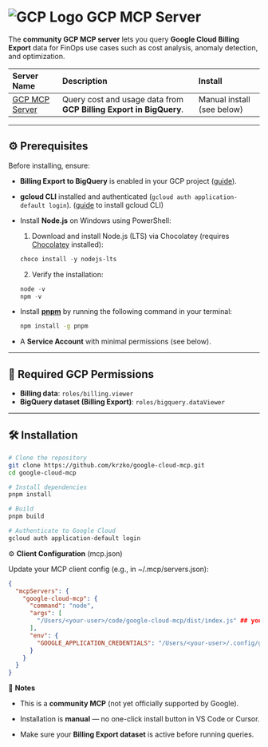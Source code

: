 # ![GCP Logo](https://www.vectorlogo.zone/logos/google_cloud/google_cloud-icon.svg) GCP MCP Server

The **community GCP MCP server** lets you query **Google Cloud Billing Export** data for FinOps use cases such as cost analysis, anomaly detection, and optimization.  

| **Server Name** | **Description** | **Install** |
|:----------------|:----------------|:-------------|
| [GCP MCP Server](https://github.com/krzko/google-cloud-mcp) | Query cost and usage data from **GCP Billing Export in BigQuery**. | Manual install (see below) |

---



## ⚙️ Prerequisites

Before installing, ensure:  
- **Billing Export to BigQuery** is enabled in your GCP project ([guide](https://cloud.google.com/billing/docs/how-to/export-data-bigquery)).  

- **gcloud CLI** installed and authenticated (`gcloud auth application-default login`).  ([guide](https://cloud.google.com/sdk/docs/install) to install gcloud CLI)

- Install **Node.js** on Windows using PowerShell:

  1. Download and install Node.js (LTS) via Chocolatey (requires [Chocolatey](https://chocolatey.org/install) installed):

  ```powershell
  choco install -y nodejs-lts
  ```

  2. Verify the installation:

  ````powershell 
  node -v
  npm -v
  ````

  

- Install **[pnpm](https://pnpm.io/installation)** by running the following command in your terminal:

  ```bash
  npm install -g pnpm
  ```

- A **Service Account** with minimal permissions (see below).  

---



## 🔐 Required GCP Permissions

- **Billing data**: `roles/billing.viewer`  
- **BigQuery dataset (Billing Export)**: `roles/bigquery.dataViewer`  

 

---

## 🛠 Installation

```bash
# Clone the repository
git clone https://github.com/krzko/google-cloud-mcp.git
cd google-cloud-mcp

# Install dependencies
pnpm install

# Build
pnpm build

# Authenticate to Google Cloud
gcloud auth application-default login
```



⚙️ **Client Configuration** (mcp.json)

Update your MCP client config (e.g., in ~/.mcp/servers.json):
```json
{
  "mcpServers": {
    "google-cloud-mcp": {
      "command": "node",
      "args": [
        "/Users/<your-user>/code/google-cloud-mcp/dist/index.js" ## your path to the json
      ],
      "env": {
        "GOOGLE_APPLICATION_CREDENTIALS": "/Users/<your-user>/.config/gcloud/application_default_credentials.json"  ## your credenials
      }
    }
  }
}
```


📝 **Notes**

- This is a **community MCP** (not yet officially supported by Google).

- Installation is **manual** — no one-click install button in VS Code or Cursor.

- Make sure your **Billing Export dataset** is active before running queries.
